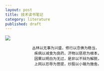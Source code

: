 ```yaml
---
layout: post
title: 技术读书笔记
category: literature
published: draft
---
```


![](/assets/img/literature.jpg)

                丛林以无事为兴盛，修行以念佛为稳当，
                 疾病以减食为良药，济物以慈悲为根本，
                 因果以明白为无过，是非以不辩为解脱，
                 上网以忍辱为菩提，炒股以小输为施舍。